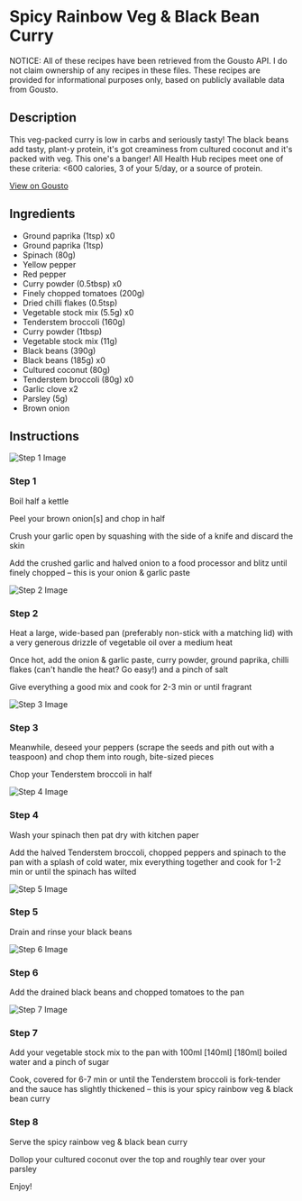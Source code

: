 # Spicy Rainbow Veg & Black Bean Curry

NOTICE: All of these recipes have been retrieved from the Gousto API. I do not claim ownership of any recipes in these files. These recipes are provided for informational purposes only, based on publicly available data from Gousto.

## Description

This veg-packed curry is low in carbs and seriously tasty! The black beans add tasty, plant-y protein, it's got creaminess from cultured coconut and it's packed with veg. This one's a banger! All Health Hub recipes meet one of these criteria: <600 calories, 3 of your 5/day, or a source of protein.

[View on Gousto](https://www.gousto.co.uk/recipes/cookbook/spicy-rainbow-veg-black-bean-curry)

## Ingredients

- Ground paprika (1tsp) x0
- Ground paprika (1tsp)
- Spinach (80g)
- Yellow pepper
- Red pepper
- Curry powder (0.5tbsp) x0
- Finely chopped tomatoes (200g)
- Dried chilli flakes (0.5tsp)
- Vegetable stock mix (5.5g) x0
- Tenderstem broccoli (160g)
- Curry powder (1tbsp)
- Vegetable stock mix (11g)
- Black beans (390g)
- Black beans (185g) x0
- Cultured coconut (80g)
- Tenderstem broccoli (80g) x0
- Garlic clove x2
- Parsley (5g)
- Brown onion

## Instructions

![Step 1 Image](https://production-media.gousto.co.uk/cms/recipe-step-image/Step-1-1606305351911-x200.jpg)

### Step 1

Boil half a kettle

Peel your brown onion[s] and chop in half

Crush your garlic open by squashing with the side of a knife and discard the skin

Add the crushed garlic and halved onion to a food processor and blitz until finely chopped – this is your onion & garlic paste

![Step 2 Image](https://production-media.gousto.co.uk/cms/recipe-step-image/Step-2-1606305356710-x200.jpg)

### Step 2

Heat a large, wide-based pan (preferably non-stick with a matching lid) with a very generous drizzle of vegetable oil over a medium heat

Once hot, add the onion & garlic paste, curry powder, ground paprika, chilli flakes (can't handle the heat? Go easy!) and a pinch of salt

Give everything a good mix and cook for 2-3 min or until fragrant

![Step 3 Image](https://production-media.gousto.co.uk/cms/recipe-step-image/Step-3-1606305361999-x200.jpg)

### Step 3

Meanwhile, deseed your peppers (scrape the seeds and pith out with a teaspoon) and chop them into rough, bite-sized pieces

Chop your Tenderstem broccoli in half

![Step 4 Image](https://production-media.gousto.co.uk/cms/recipe-step-image/Step-4-1606305367467-x200.jpg)

### Step 4

Wash your spinach then pat dry with kitchen paper

Add the halved Tenderstem broccoli, chopped peppers and spinach to the pan with a splash of cold water, mix everything together and cook for 1-2 min or until the spinach has wilted

![Step 5 Image](https://production-media.gousto.co.uk/cms/recipe-step-image/Step-5-1606305373577-x200.jpg)

### Step 5

Drain and rinse your black beans

![Step 6 Image](https://production-media.gousto.co.uk/cms/recipe-step-image/Step-6-1606305379345-x200.jpg)

### Step 6

Add the drained black beans and chopped tomatoes to the pan

![Step 7 Image](https://production-media.gousto.co.uk/cms/recipe-step-image/Step-7-1606305384609-x200.jpg)

### Step 7

Add your vegetable stock mix to the pan with 100ml <span class="text-purple">[140ml]</span><span class="text-danger"> [180ml]</span> boiled water and a pinch of sugar

Cook, covered for 6-7 min or until the Tenderstem broccoli is fork-tender and the sauce has slightly thickened – this is your spicy rainbow veg & black bean curry

### Step 8

Serve the spicy rainbow veg & black bean curry

Dollop your cultured coconut over the top and roughly tear over your parsley

Enjoy!

